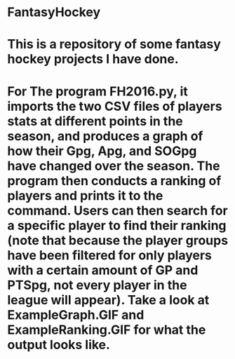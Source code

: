 # FantasyHockey

# This is a repository of some fantasy hockey projects I have done.

# For The program FH2016.py, it imports the two CSV files of players stats at different points in the season, and produces a graph of how their Gpg, Apg, and SOGpg have changed over the season. The program then conducts a ranking of players and prints it to the command. Users can then search for a specific player to find their ranking (note that because the player groups have been filtered for only players with a certain amount of GP and PTSpg, not every player in the league will appear). Take a look at ExampleGraph.GIF and ExampleRanking.GIF for what the output looks like.

